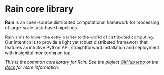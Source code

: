 # Rain core library

**Rain** is an open-source distributed computational framework for processing
of large-scale task-based pipelines.

Rain aims to lower the entry barrier to the world of distributed computing. Our
intention is to provide a light yet robust distributed framework that features
an intuitive Python API, straightforward installation and deployment with
insightful monitoring on top.

*This is the common core library for Rain. See the project
[GitHub repo](https://github.com/substantic/rain)
or the [docs](http://rain.readthedocs.io/) for more information.*
